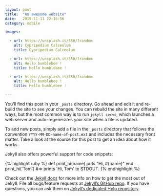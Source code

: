 ```yaml
---
layout: post
title:  "An awesome website"
date:   2015-11-11 22:16:56
category: mobile

images:

  - url: https://unsplash.it/350/?random
    alt: Cypripedium Calceolum
    title: Cypripedium Calceolum

  - url: https://unsplash.it/350/?random
    alt: Hello bumblebee !
    title: Hello bumblebee !

  - url: https://unsplash.it/350/?random
    alt: Hello bumblebee !
    title: Hello bumblebee !

---
```

You’ll find this post in your `_posts` directory. Go ahead and edit it and re-build the site to see your changes. You can rebuild the site in many different ways, but the most common way is to run `jekyll serve`, which launches a web server and auto-regenerates your site when a file is updated.

To add new posts, simply add a file in the `_posts` directory that follows the convention `YYYY-MM-DD-name-of-post.ext` and includes the necessary front matter. Take a look at the source for this post to get an idea about how it works.

Jekyll also offers powerful support for code snippets:

{% highlight ruby %}
def print_hi(name)
  puts "Hi, #{name}"
end
print_hi('Tom')
#=> prints 'Hi, Tom' to STDOUT.
{% endhighlight %}

Check out the [Jekyll docs][jekyll] for more info on how to get the most out of Jekyll. File all bugs/feature requests at [Jekyll’s GitHub repo][jekyll-gh]. If you have questions, you can ask them on [Jekyll’s dedicated Help repository][jekyll-help].

[jekyll]:      http://jekyllrb.com
[jekyll-gh]:   https://github.com/jekyll/jekyll
[jekyll-help]: https://github.com/jekyll/jekyll-help
